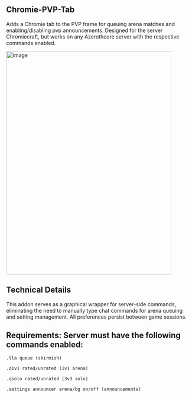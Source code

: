 ## Chromie-PVP-Tab
Adds a Chromie tab to the PVP frame for queuing arena matches and enabling/disabling pvp announcements. Designed for the server Chromiecraft, but works on any Azerothcore server with the respective commands enabled.

<img width="447" height="603" alt="image" src="https://github.com/user-attachments/assets/f11302f0-361b-4a22-96a5-93e391add1d2" />


## Technical Details
This addon serves as a graphical wrapper for server-side commands, eliminating the need to manually type chat commands for arena queuing and setting management. All preferences persist between game sessions.

## Requirements: Server must have the following commands enabled:

```.lla queue (skirmish)```

```.q1v1 rated/unrated (1v1 arena)```

```.qsolo rated/unrated (3v3 solo)```

```.settings announcer arena/bg on/off (announcements)```


